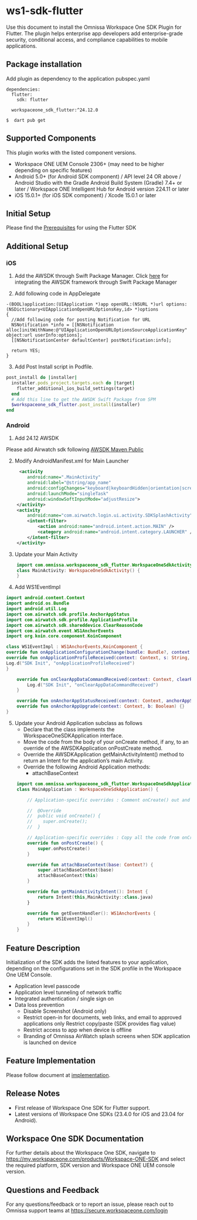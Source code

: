 # ws1-sdk-flutter
Use this document to install the Omnissa Workspace One SDK Plugin for Flutter. The plugin helps enterprise app developers add enterprise-grade security, conditional access, and compliance capabilities to mobile applications.

## Package installation
Add plugin as dependency to the application pubspec.yaml

```script
dependencies:
  flutter:
    sdk: flutter

  workspaceone_sdk_flutter:^24.12.0

```

`$  dart pub get`

## Supported Components
This plugin works with the listed component versions.

* Workspace ONE UEM Console 2306+ (may need to be higher depending on specific features)
* Android 5.0+ (for Android SDK component) / API level 24 OR above / Android Studio with the Gradle Android Build System (Gradle) 7.4+ or later / Workspace ONE Intelligent Hub for Android version 224.11 or later
* iOS 15.0.1+ (for iOS SDK component) / Xcode 15.0.1 or later



## Initial Setup
<medium>Please find the [Prerequisites](./GettingStarted.md) for using the Flutter SDK </medium>


## Additional Setup
### iOS
1. Add the AWSDK through Swift Package Manager.
   Click [here](https://github.com/euc-releases/iOS-WorkspaceONE-SDK) for integrating the AWSDK framework through Swift Package Manager

2. Add following code in AppDelegate
```objc
-(BOOL)application:(UIApplication *)app openURL:(NSURL *)url options:(NSDictionary<UIApplicationOpenURLOptionsKey,id> *)options
{
  //Add following code for posting Notification for URL
  NSNotification *info = [[NSNotification alloc]initWithName:@"UIApplicationOpenURLOptionsSourceApplicationKey" object:url userInfo:options];
  [[NSNotificationCenter defaultCenter] postNotification:info];
  
  return YES;
}
```
3. Add Post Install script in Podfile.

```ruby
post_install do |installer|
  installer.pods_project.targets.each do |target|
    flutter_additional_ios_build_settings(target)
  end
  # Add this line to get the AWSDK Swift Package from SPM
  $workspaceone_sdk_flutter.post_install(installer)
end
```


### Android

1. Add 24.12 AWSDK

Please add Airwatch sdk following [AWSDK Maven Public](https://github.com/euc-releases/workspace-ONE-SDK-integration-samples/blob/main/IntegrationGuideForAndroid/Guides/PublicMaven/WorkspaceONE_Android_PublicMavenNote.md)

2. Modify AndroidManifest.xml for Main Launcher
```xml
     <activity
        android:name=".MainActivity"
        android:label="@string/app_name"
        android:configChanges="keyboard|keyboardHidden|orientation|screenSize|uiMode"
        android:launchMode="singleTask"
        android:windowSoftInputMode="adjustResize">
    </activity>
    <activity
        android:name="com.airwatch.login.ui.activity.SDKSplashActivity" android:label="@string/app_name">
        <intent-filter>
            <action android:name="android.intent.action.MAIN" />
            <category android:name="android.intent.category.LAUNCHER" /> 
        </intent-filter>
    </activity>
```
3. Update your Main Activity
```kotlin
    import com.omnissa.workspaceone_sdk_flutter.WorkspaceOneSdkActivity
    class MainActivity: WorkspaceOneSdkActivity() {
    }
```
4. Add WS1EventImpl
```kotlin
import android.content.Context
import android.os.Bundle
import android.util.Log
import com.airwatch.sdk.profile.AnchorAppStatus
import com.airwatch.sdk.profile.ApplicationProfile
import com.airwatch.sdk.shareddevice.ClearReasonCode
import com.airwatch.event.WS1AnchorEvents
import org.koin.core.component.KoinComponent

class WS1EventImpl : WS1AnchorEvents,KoinComponent {
override fun onApplicationConfigurationChange(bundle: Bundle?, context: Context) {}
override fun onApplicationProfileReceived(context: Context, s: String, applicationProfile: ApplicationProfile) {
Log.d("SDK Init", "onApplicationProfileReceived")
}

    override fun onClearAppDataCommandReceived(context: Context, clearReasonCode: ClearReasonCode) {
        Log.d("SDK Init", "onClearAppDataCommandReceived")
    }

    override fun onAnchorAppStatusReceived(context: Context, anchorAppStatus: AnchorAppStatus) {}
    override fun onAnchorAppUpgrade(context: Context, b: Boolean) {}
}

```

5. Update your Android Application subclass as follows
    -  Declare that the class implements the WorkspaceOneSDKApplication interface.
    -  Move the code from the body of your onCreate method, if any, to an override of the AWSDKApplication onPostCreate method.
    -  Override the AWSDKApplication getMainActivityIntent() method to return an Intent for the application’s main Activity.
    -  Override the following Android Application methods:
        - attachBaseContext


```kotlin
    import com.omnissa.workspaceone_sdk_flutter.WorkspaceOneSdkApplication
    class MainApplication : WorkspaceOneSdkApplication() {

        // Application-specific overrides : Comment onCreate() out and move the code to onPostCreate()

        //  @Override
        //  public void onCreate() {
        //    super.onCreate();
        //  }

        // Application-specific overrides : Copy all the code from onCreate() to onPostCreate()
        override fun onPostCreate() {
            super.onPostCreate()
        }

        override fun attachBaseContext(base: Context?) {
            super.attachBaseContext(base)
            attachBaseContext(this)
        }

        override fun getMainActivityIntent(): Intent {
            return Intent(this,MainActivity::class.java)
        }

        override fun getEventHandler(): WS1AnchorEvents {
            return WS1EventImpl()
        }
    }
```

## Feature Description
Initialization of the SDK adds the listed features to your application, depending on the configurations set in the SDK profile in the Workspace One UEM Console.

* Application level passcode
* Application level tunneling of network traffic
* Integrated authentication / single sign on
* Data loss prevention
    * Disable Screenshot (Android only)
    * Restrict open-in for documents, web links, and email to approved applications only Restrict copy/paste (SDK provides flag value)
    * Restrict access to app when device is offline
    * Branding of Omnissa AirWatch splash screens when SDK application is launched on device

## Feature Implementation
Please follow document at [implementation](https://github.com/euc-releases/workspace-ONE-SDK-integration-samples/blob/main/IntegrationGuideForFlutter/GettingStarted.md).

## Release Notes
* First release of Workspace One SDK for Flutter support.
* Latest versions of Workspace One SDKs (23.4.0 for iOS and 23.04 for Android).

## Workspace One SDK Documentation
For further details about the Workspace One SDK, navigate to https://my.workspaceone.com/products/Workspace-ONE-SDK and select the required platform, SDK version and Workspace ONE UEM console version.

## Questions and Feedback
For any questions/feedback or to report an issue, please reach out to Omnissa support teams at https://secure.workspaceone.com/login
